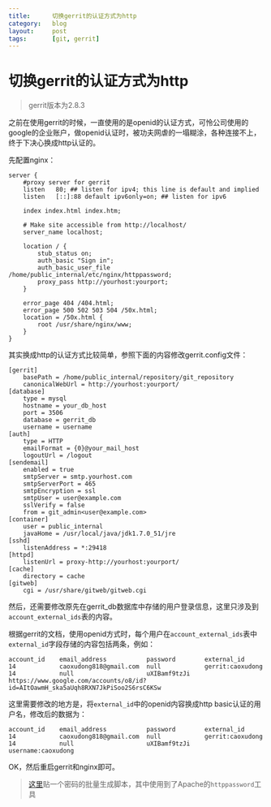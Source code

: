 ```yaml
---
title:      切换gerrit的认证方式为http
category:   blog
layout:     post
tags:       [git, gerrit]
---
```



切换gerrit的认证方式为http
========


>gerrit版本为2.8.3

之前在使用gerrit的时候，一直使用的是openid的认证方式，可怜公司使用的google的企业账户，做openid认证时，被功夫网虐的一塌糊涂，各种连接不上，终于下决心换成http认证的。

先配置nginx：

    server {
        #proxy server for gerrit
        listen   80; ## listen for ipv4; this line is default and implied
        listen   [::]:88 default ipv6only=on; ## listen for ipv6
    
        index index.html index.htm;
    
        # Make site accessible from http://localhost/
        server_name localhost;
    
        location / {
            stub_status on;
            auth_basic "Sign in";
            auth_basic_user_file /home/public_internal/etc/nginx/httppassword;
            proxy_pass http://yourhost:yourport;
        }

        error_page 404 /404.html;
        error_page 500 502 503 504 /50x.html;
        location = /50x.html {
            root /usr/share/nginx/www;
        }
    }

其实换成http的认证方式比较简单，参照下面的内容修改gerrit.config文件：

    [gerrit]
        basePath = /home/public_internal/repository/git_repository
        canonicalWebUrl = http://yourhost:yourport/
    [database]
        type = mysql
        hostname = your_db_host
        port = 3506
        database = gerrit_db
        username = username
    [auth]
        type = HTTP
        emailFormat = {0}@your_mail_host
        logoutUrl = /logout
    [sendemail]
        enabled = true
        smtpServer = smtp.yourhost.com
        smtpServerPort = 465
        smtpEncryption = ssl
        smtpUser = user@example.com
        sslVerify = false
        from = git_admin<user@example.com>
    [container]
        user = public_internal
        javaHome = /usr/local/java/jdk1.7.0_51/jre
    [sshd]
        listenAddress = *:29418
    [httpd]
        listenUrl = proxy-http://yourhost:yourport/
    [cache]
        directory = cache
    [gitweb]
        cgi = /usr/share/gitweb/gitweb.cgi

然后，还需要修改原先在gerrit_db数据库中存储的用户登录信息，这里只涉及到`account_external_ids`表的内容。

根据gerrit的文档，使用openid方式时，每个用户在`account_external_ids`表中`external_id`字段存储的内容包括两条，例如：

    account_id    email_address           password        external_id
    14            caoxudong818@gmail.com  null            gerrit:caoxudong
    14            null                    uXIBamf9tzJi    https://www.google.com/accounts/o8/id?id=AItOawmH_ska5aUqh8RXN7JkPiSoo2S6rsC6KSw

这里需要修改的地方是，将`external_id`中的openid内容换成http basic认证的用户名，修改后的数据为：

    account_id    email_address           password        external_id
    14            caoxudong818@gmail.com  null            gerrit:caoxudong
    14            null                    uXIBamf9tzJi    username:caoxudong

OK，然后重启gerrit和nginx即可。


>[这里][1]贴一个密码的批量生成脚本，其中使用到了Apache的`httppassword`工具




[1]:    https://gist.github.com/caoxudong/1ea26b67bd6b0e1bd682